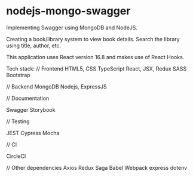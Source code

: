 # nodejs-mongo-swagger

Implementing Swagger using MongoDB and NodeJS.

Creating a book/library system to view book details. Search the library using title, author, etc.

This application uses React version 16.8 and makes use of React Hooks.

Tech stack:
// Frontend
HTML5, CSS
TypeScript
React, JSX, Redux
SASS
Bootstrap

// Backend
MongoDB
Nodejs, ExpressJS

// Documentation

Swagger
Storybook

// Testing

JEST
Cypress
Mocha

// CI

CircleCI

// Other dependencies
Axios
Redux Saga
Babel
Webpack
express
dotenv